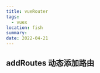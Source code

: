 ```yaml
---
title: vueRouter
tags:
  - vuex
location: fish
summary:
date: 2022-04-21
---
```


## addRoutes 动态添加路由
